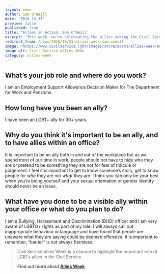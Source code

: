 ```yaml
---
layout: news
author: Sam O’Neill
date: '2018-10-31'
preview: false
published: true
title: "Allies in Action: Sam O’Neill"
excerpt: "This week, we’re celebrating the allies making the Civil Service a great place to work for LGBT+ people. Sam works for the Department of Work and Pensions. Here, Sam shares their thoughts on being an ally."
redirect_from: /news/2018/10/31/allies-week-sam-oneill
image: "https://www.civilservice.lgbt/images/store/posts/allies-week-no-date.png"
image-alt: Civil Service allies Week
category: allies-week
---
```


## What’s your job role and where do you work? 

I am an Employment Support Allowance Decision Maker for The Department for Work and Pensions.
 
## How long have you been an ally?  

I have been an LGBT+ ally for 30+ years.

## Why do you think it's important to be an ally, and to have allies within an office?  

It is important to be an ally both in and out of the workplace but as we spend most of our time in work, people should not have to hide who they are or pretend to be something they are not for fear of ridicule or judgement.  I feel it is important to get to know someone’s story, get to know people for *who* they are not *what* they are. I think you can only be your best when you’re being yourself and your sexual orientation or gender identity should never be an issue. 

## What have you done to be a visible ally within your office or what do you plan to do? 

I am a Bullying, Harassment and Discrimination (BHD) officer and I am very aware of LGBTQ+ rights as part of my role.  I will always call out inappropriate behaviour or language and have found that people are unaware what they are saying could be deemed offensive. It is important to remember, “banter” is not always harmless. 

> Civil Service allies Week is a chance to highlight the important role of LGBT+ allies in the Civil Service. 
>
> **Find out more about [Allies Week](/allies-week)**